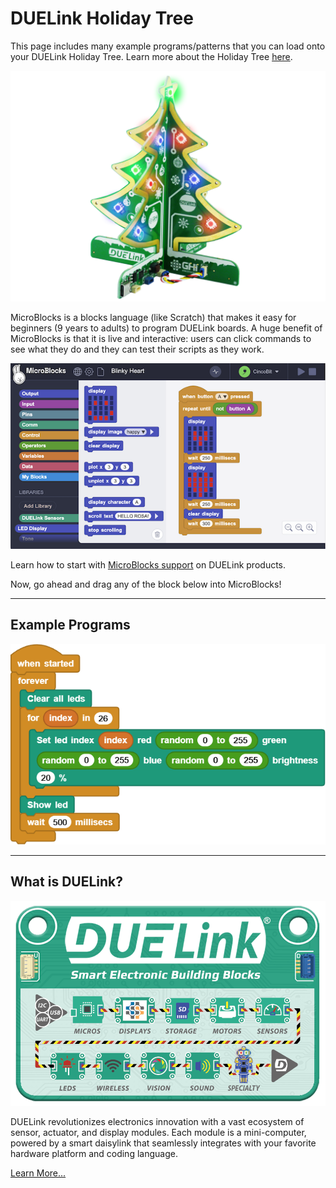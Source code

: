 # DUELink Holiday Tree

This page includes many example programs/patterns that you can load onto your DUELink Holiday Tree. Learn more about the Holiday Tree [here](https://www.duelink.com/docs/products/sptree-b).

![Holiday Tree](./img/sptree-b-1.png)

MicroBlocks is a blocks language (like Scratch) that makes it easy for beginners (9 years to adults) to program DUELink boards. A huge benefit of MicroBlocks is that it is live and interactive: users can click commands to see what they do and they can test their scripts as they work.

![MicroBlcoks](./img/microblocks-sample.png)

Learn how to start with  [MicroBlocks support](https://www.duelink.com/docs/language/microblocks) on DUELink products.

Now, go ahead and drag any of the block below into MicroBlocks!

---

## Example Programs

![Random Lights](./code/random.png)


---

## What is DUELink?

![DUELink Intro](./img/duelink-intro.png)


DUELink revolutionizes electronics innovation with a vast ecosystem of sensor, actuator, and display modules. Each module is a mini-computer, powered by a smart daisylink that seamlessly integrates with your favorite hardware platform and coding language.


[Learn More...](https://www.duelink.com/docs/what-is)